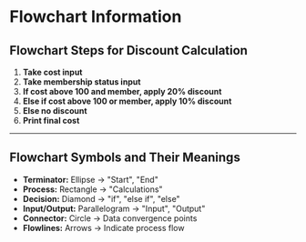 # Flowchart Information

## Flowchart Steps for Discount Calculation

1. **Take cost input**
2. **Take membership status input**
3. **If cost above 100 and member, apply 20% discount**
4. **Else if cost above 100 or member, apply 10% discount**
5. **Else no discount**
6. **Print final cost**

---

## Flowchart Symbols and Their Meanings

- **Terminator:** Ellipse → "Start", "End"
- **Process:** Rectangle → "Calculations"
- **Decision:** Diamond → "if", "else if", "else"
- **Input/Output:** Parallelogram → "Input", "Output"
- **Connector:** Circle → Data convergence points
- **Flowlines:** Arrows → Indicate process flow

